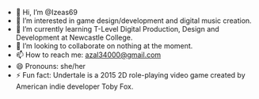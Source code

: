 - 👋 Hi, I’m @Izeas69
- 👀 I’m interested in game design/development and digital music creation.
- 🌱 I’m currently learning T-Level Digital Production, Design and Development at Newcastle College.
- 💞️ I’m looking to collaborate on nothing at the moment.
- 📫 How to reach me: azal34000@gmail.com
- 😄 Pronouns: she/her
- ⚡ Fun fact: Undertale is a 2015 2D role-playing video game created by American indie developer Toby Fox.
